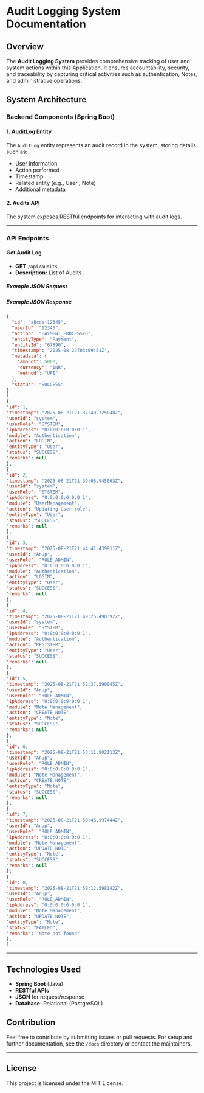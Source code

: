 # Audit Logging System Documentation

## Overview

The **Audit Logging System** provides comprehensive tracking of user and system actions within this Application. It ensures accountability, security, and traceability by capturing critical activities such as authentication, Notes, and administrative operations.

## System Architecture

### Backend Components (Spring Boot)

#### 1. AuditLog Entity
The `AuditLog` entity represents an audit record in the system, storing details such as:
- User information
- Action performed
- Timestamp
- Related entity (e.g., User , Note)
- Additional metadata

#### 2. Audits API

The system exposes RESTful endpoints for interacting with audit logs.

---

### API Endpoints

#### **Get Audit Log**

- **GET** `/api/audits`
- **Description:** List of Audits .

##### Example JSON Request


##### Example JSON Response

```json
{
  "id": "abcde-12345",
  "userId": "12345",
  "action": "PAYMENT_PROCESSED",
  "entityType": "Payment",
  "entityId": "67890",
  "timestamp": "2025-08-22T03:09:51Z",
  "metadata": {
    "amount": 5000,
    "currency": "INR",
    "method": "UPI"
  },
  "status": "SUCCESS"
}
[
{
"id": 1,
"timestamp": "2025-08-21T21:37:40.725048Z",
"userId": "system",
"userRole": "SYSTEM",
"ipAddress": "0:0:0:0:0:0:0:1",
"module": "Authentication",
"action": "LOGIN",
"entityType": "User",
"status": "SUCCESS",
"remarks": null
},
{
"id": 2,
"timestamp": "2025-08-21T21:39:08.945063Z",
"userId": "system",
"userRole": "SYSTEM",
"ipAddress": "0:0:0:0:0:0:0:1",
"module": "UserManagement",
"action": "Updating User role",
"entityType": "User",
"status": "SUCCESS",
"remarks": null
},
{
"id": 3,
"timestamp": "2025-08-21T21:44:41.439911Z",
"userId": "Anup",
"userRole": "ROLE_ADMIN",
"ipAddress": "0:0:0:0:0:0:0:1",
"module": "Authentication",
"action": "LOGIN",
"entityType": "User",
"status": "SUCCESS",
"remarks": null
},
{
"id": 4,
"timestamp": "2025-08-21T21:49:26.490392Z",
"userId": "system",
"userRole": "SYSTEM",
"ipAddress": "0:0:0:0:0:0:0:1",
"module": "Authentication",
"action": "REGISTER",
"entityType": "User",
"status": "SUCCESS",
"remarks": null
},
{
"id": 5,
"timestamp": "2025-08-21T21:52:37.590045Z",
"userId": "Anup",
"userRole": "ROLE_ADMIN",
"ipAddress": "0:0:0:0:0:0:0:1",
"module": "Note Management",
"action": "CREATE NOTE",
"entityType": "Note",
"status": "SUCCESS",
"remarks": null
},
{
"id": 6,
"timestamp": "2025-08-21T21:53:11.902113Z",
"userId": "Anup",
"userRole": "ROLE_ADMIN",
"ipAddress": "0:0:0:0:0:0:0:1",
"module": "Note Management",
"action": "CREATE NOTE",
"entityType": "Note",
"status": "SUCCESS",
"remarks": null
},
{
"id": 7,
"timestamp": "2025-08-21T21:58:46.997444Z",
"userId": "Anup",
"userRole": "ROLE_ADMIN",
"ipAddress": "0:0:0:0:0:0:0:1",
"module": "Note Management",
"action": "UPDATE NOTE",
"entityType": "Note",
"status": "SUCCESS",
"remarks": null
},
{
"id": 8,
"timestamp": "2025-08-21T21:59:12.598142Z",
"userId": "Anup",
"userRole": "ROLE_ADMIN",
"ipAddress": "0:0:0:0:0:0:0:1",
"module": "Note Management",
"action": "UPDATE NOTE",
"entityType": "Note",
"status": "FAILED",
"remarks": "Note not found"
},
]
```

---


## Technologies Used

- **Spring Boot** (Java)
- **RESTful APIs**
- **JSON** for request/response
- **Database:** Relational (PostgreSQL)

## Contribution

Feel free to contribute by submitting issues or pull requests. For setup and further documentation, see the `/docs` directory or contact the maintainers.

---

## License

This project is licensed under the MIT License.
